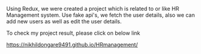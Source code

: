 Using Redux, we were created a project which is related to or like HR Management system. Use fake api's, we fetch the user details, also we can add new users as well as edit the user details. 

To check my project result, please click on below link

https://nikhildongare9491.github.io/HRmanagement/
